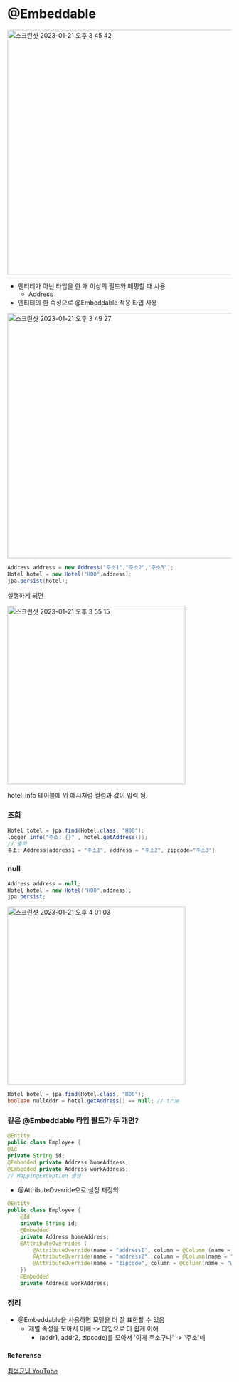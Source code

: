 # @Embeddable

 <img width="550" alt="스크린샷 2023-01-21 오후 3 45 42" src="https://user-images.githubusercontent.com/101342145/213847488-bd1d6e4f-5ab9-4ff6-8b2c-f1ceb5540d5f.png">

- 엔티티가 아닌 타입을 한 개 이상의 필드와 매핑할 때 사용
  - Address
- 엔티티의 한 속성으로 @Embeddable 적용 타입 사용


<img width="550" alt="스크린샷 2023-01-21 오후 3 49 27" src="https://user-images.githubusercontent.com/101342145/213847725-ae43dd56-8b41-4371-becf-6b1e62cad040.png">

```java
Address address = new Address("주소1","주소2","주소3");
Hotel hotel = new Hotel("H00",address);
jpa.persist(hotel);
```
실행하게 되면 

<img width="400" alt="스크린샷 2023-01-21 오후 3 55 15" src="https://user-images.githubusercontent.com/101342145/213847808-4a55e51d-b8f9-445e-bc3c-ba0cdb53cf79.png">

hotel_info 테이블에 위 예시처럼 컬럼과 값이 입력 됨. 


### 조회

```java
Hotel totel = jpa.find(Hotel.class, "H00");
logger.info("주소: {}" , hotel.getAddress());
// 출력
주소: Address{address1 = "주소1", address = "주소2", zipcode="주소3"}
```

### null

```java
Address address = null;
Hotel hotel = new Hotel("H00",address);
jpa.persist;
```

<img width="400" alt="스크린샷 2023-01-21 오후 4 01 03" src="https://user-images.githubusercontent.com/101342145/213848059-8b6ca920-0f85-4b26-9ce9-099a4b99f574.png">

```java
Hotel hotel = jpa.find(Hotel.class, "H00");
boolean nullAddr = hotel.getAddress() == null; // true
```

### 같은 @Embeddable 타입 팔드가 두 개면?

```java
@Entity
public class Employee {
@Id
private String id;
@Embedded private Address homeAddress;
@Embedded private Address workAddress;
// MappingException 발생
```

- @AttributeOverride으로 설정 재정의
```java
@Entity
public class Employee {
    @Id
    private String id;
    @Embedded
    private Address homeAddress;
    @AttributeOverrides (
        @AttributeOverride(name = "addressI", column = @Column (name = "waddr1")),
        @AttributeOverride(name = "address2", column = @Column(name = "waddr2")),
        @AttributeOverride(name = "zipcode", column = @Column(name = "wzipcode"))
    })
    @Embedded
    private Address workAddress;
```

### 정리
- @Embeddable을 사용하면 모델을 더 잘 표한할 수 있음
  - 개별 속성을 모아서 이해 -> 타입으로 더 쉽게 이해
    - (addr1, addr2, zipcode)를 모아서 '이게 주소구나' -> '주소'네


### `Referense`
[최범균님 YouTube](https://www.youtube.com/watch?v=WtS5IszIueA&list=PLwouWTPuIjUi9Sih9mEci4Rqhz1VqiQXX&index=6)